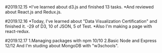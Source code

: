 #2019.12.15
*I've learned about d3.js and finished 13 tasks.
*And reviewed about React.js and Redux.js.

#2019.12.16
*Today, I've learned about "Data Visualization Certification" and finished it.
-29 of D3, 10 of JSON, 5 of Test.
*Also I'm making a page with react-redux.

#2019.12.17
1.Managing packages with npm 10/10
2.Basic Node and Express 12/12
And I'm studing about MongoDB with "w3schools".
